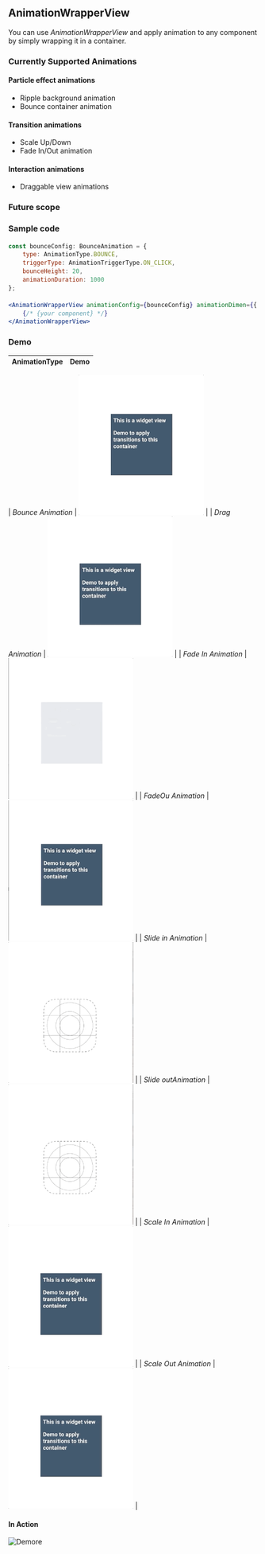 ## AnimationWrapperView
You can use *AnimationWrapperView* and apply animation to any component by simply wrapping it in a container.


### Currently Supported Animations

#### Particle effect animations
 - Ripple background animation
 - Bounce container animation
#### Transition animations
 - Scale Up/Down
 - Fade In/Out animation

#### Interaction animations
 - Draggable view animations


### Future scope 
 

### Sample code
```jsx
const bounceConfig: BounceAnimation = {
    type: AnimationType.BOUNCE,
    triggerType: AnimationTriggerType.ON_CLICK,
    bounceHeight: 20,
    animationDuration: 1000
};

<AnimationWrapperView animationConfig={bounceConfig} animationDimen={{ width: 200, height: 200 }}>
    {/* {your component} */}
</AnimationWrapperView>
```

### Demo
| AnimationType | Demo |
| --- | --- |

| *Bounce Animation* | <img src="/docs/media/bounce.gif" width="50%"> |
| *Drag Animation* | <img src="/docs/media/draggable.gif" width="50%"> |
| *Fade In Animation* | <img src="/docs/media/fade_in.gif" width="50%"> |
| *FadeOu Animation* | <img src="/docs/media/fade_out.gif" width="50%"> |
| *Slide in Animation* | <img src="/docs/media/slide_in.gif" width="50%"> |
| *Slide outAnimation* | <img src="/docs/media/slide_out.gif" width="50%"> |
| *Scale In Animation* | <img src="/docs/media/scale.gif" width="50%"> |
| *Scale Out Animation* | <img src="/docs/media/scale_out.gif" width="50%"> |


#### In Action
![Demore](/docs/media/demo.gif)
